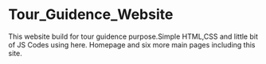 # Tour_Guidence_Website
This website build for tour guidence purpose.Simple HTML,CSS and little bit of JS Codes using here.
Homepage and six more main pages including this site.
